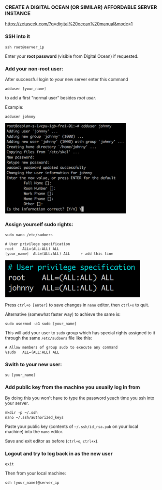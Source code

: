 ### CREATE A DIGITAL OCEAN (OR SIMILAR) AFFORDABLE SERVER INSTANCE

https://zetaseek.com/?q=digital%20ocean%20manual&mode=1

### SSH into it

```
ssh root@server_ip
```

Enter your <b>root password</b> (visible from Digital Ocean) if requested.

### Add your non-root user:

After successful login to your new server enter this command

```
adduser [your_name]
```

to add a first "normal user" besides <i>root user</i>.

Example:

```
adduser johnny
```

![adduser_example](./img/adduser_example.png)

### Assign yourself sudo rights:

```
sudo nano /etc/sudoers
```

```
# User privilege specification
root    ALL=(ALL:ALL) ALL
[your_name]  ALL=(ALL:ALL) ALL     ← add this line
```

![sudoers_example](./img/sudoers_example.png)

Press `ctrl+o [enter]` to save changes in `nano` editor, then `ctrl+x` to quit.

Alternative (somewhat faster way) to achieve the same is:

```
sudo usermod -aG sudo [your_name]
```

This will add your user to `sudo` group which has special rights assigned to it through the same `/etc/sudoers` file like this:

```
# Allow members of group sudo to execute any command
%sudo   ALL=(ALL:ALL) ALL
```

### Swith to your new user:

```
su [your_name]
```

### Add public key from the machine you usually log in from

By doing this you won't have to type the password yeach time you ssh into your server.

```
mkdir -p ~/.ssh
nano ~/.ssh/authorized_keys
```

Paste your public key (contents of `~/.ssh/id_rsa.pub` on your local machine) into the `nano` editor.

Save and exit editor as before (`ctrl+o`, `ctrl+x`).

### Logout and try to log back in as the new user

```
exit
```

Then from your local machine:

```
ssh [your_name]@server_ip
```


